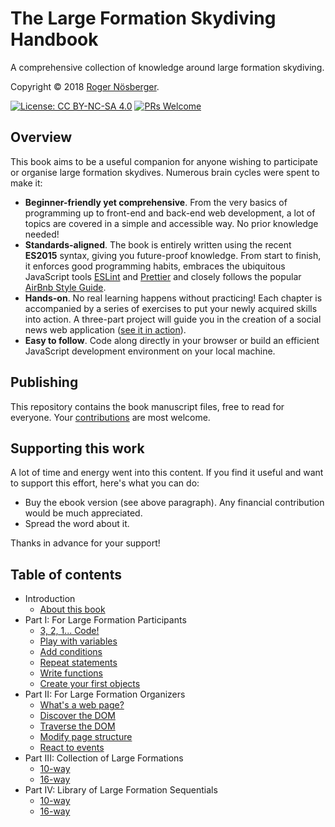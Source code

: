 # The Large Formation Skydiving Handbook

A comprehensive collection of knowledge around large formation skydiving.

Copyright © 2018 [Roger Nösberger](http://largeformationskydiving.com).

[![License: CC BY-NC-SA 4.0](https://img.shields.io/badge/License-CC%20BY--NC--SA%204.0-blue.svg)](LICENSE)
[![PRs Welcome](https://img.shields.io/badge/PRs-welcome-brightgreen.svg)](CONTRIBUTING.md)

## Overview

This book aims to be a useful companion for anyone wishing to participate or organise large formation skydives. Numerous brain cycles were spent to make it:

* **Beginner-friendly yet comprehensive**. From the very basics of programming up to front-end and back-end web development, a lot of topics are covered in a simple and accessible way. No prior knowledge needed!
* **Standards-aligned**. The book is entirely written using the recent **ES2015** syntax, giving you future-proof knowledge. From start to finish, it enforces good programming habits, embraces the ubiquitous JavaScript tools [ESLint](http://eslint.org) and [Prettier](https://github.com/prettier/prettier) and closely follows the popular [AirBnb Style Guide](https://github.com/airbnb/javascript).
* **Hands-on**. No real learning happens without practicing! Each chapter is accompanied by a series of exercises to put your newly acquired skills into action. A three-part project will guide you in the creation of a social news web application ([see it in action](https://thejsway-publink.herokuapp.com)).
* **Easy to follow**. Code along directly in your browser or build an efficient JavaScript development environment on your local machine.

## Publishing

This repository contains the book manuscript files, free to read for everyone. Your [contributions](CONTRIBUTING.md) are most welcome.

## Supporting this work

A lot of time and energy went into this content. If you find it useful and want to support this effort, here's what you can do:

* Buy the ebook version (see above paragraph). Any financial contribution would be much appreciated.
* Spread the word about it.

Thanks in advance for your support!

## Table of contents

* Introduction
  * [About this book](manuscript/intro.md)
* Part I: For Large Formation Participants
  * [3, 2, 1... Code!](manuscript/chapter1-01.md)
  * [Play with variables](manuscript/chapter1-02.md)
  * [Add conditions](manuscript/chapter1-03.md)
  * [Repeat statements](manuscript/chapter1-04.md)
  * [Write functions](manuscript/chapter1-05.md)
  * [Create your first objects](manuscript/chapter1-06.md)
* Part II: For Large Formation Organizers
  * [What's a web page?](manuscript/chapter2-01.md)
  * [Discover the DOM](manuscript/chapter2-02.md)
  * [Traverse the DOM](manuscript/chapter2-03.md)
  * [Modify page structure](manuscript/chapter2-04.md)
  * [React to events](manuscript/chapter2-05.md)
* Part III: Collection of Large Formations
  * [10-way](manuscript/form-10-way.md)
  * [16-way](manuscript/form-16-way.md)
* Part IV: Library of Large Formation Sequentials
  * [10-way](manuscript/seq-10-way.md)
  * [16-way](manuscript/seq-16-way.md)
